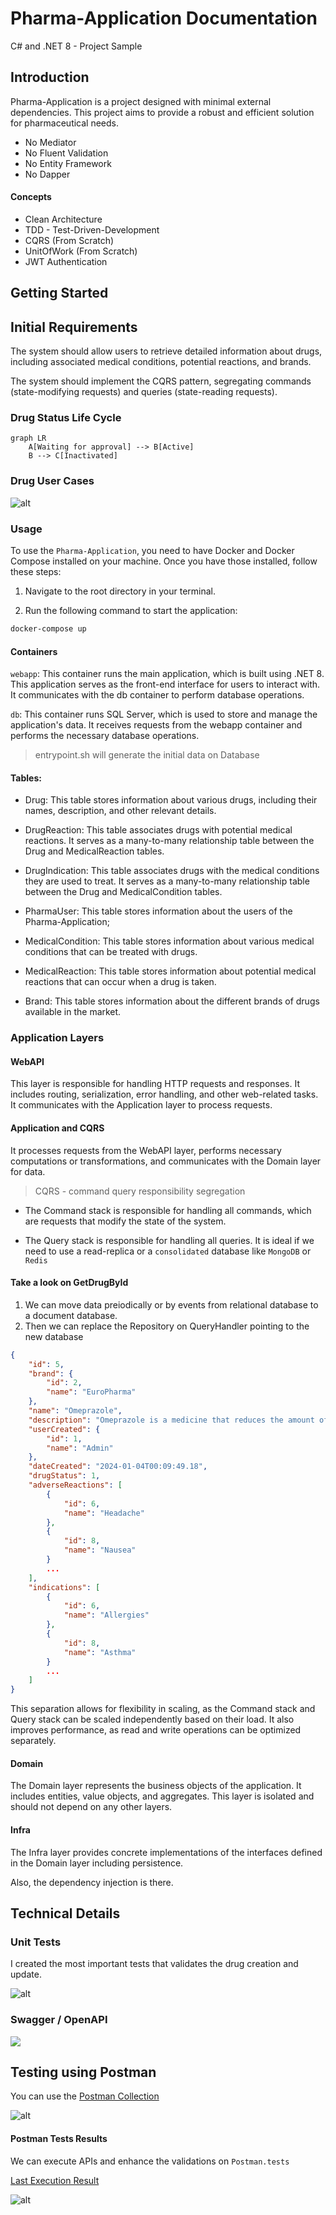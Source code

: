 # Pharma-Application Documentation
C# and .NET 8 - Project Sample

## Introduction

Pharma-Application is a project designed with minimal external dependencies. This project aims to provide a robust and efficient solution for pharmaceutical needs.

- No Mediator
- No Fluent Validation
- No Entity Framework
- No Dapper

#### Concepts
- Clean Architecture
- TDD - Test-Driven-Development
- CQRS (From Scratch) 
- UnitOfWork (From Scratch) 
- JWT Authentication
    
## Getting Started

## Initial Requirements
The system should allow users to retrieve detailed information about drugs, including associated medical conditions, potential reactions, and brands.

The system should implement the CQRS pattern, segregating commands (state-modifying requests) and queries (state-reading requests).


### Drug Status Life Cycle
```mermaid
graph LR
    A[Waiting for approval] --> B[Active]
    B --> C[Inactivated]
```
### Drug User Cases
![alt](docs/img/user-cases.png)

### Usage
To use the `Pharma-Application`, you need to have Docker and Docker Compose installed on your machine. 
Once you have those installed, follow these steps:

1. Navigate to the root directory in your terminal.

2. Run the following command to start the application:

```bash
docker-compose up
```


#### Containers
`webapp`: This container runs the main application, which is built using .NET 8. This application serves as the front-end interface for users to interact with. It communicates with the db container to perform database operations.

`db`: This container runs SQL Server, which is used to store and manage the application's data. It receives requests from the webapp container and performs the necessary database operations.
>entrypoint.sh will generate the initial data on Database

#### Tables:
- Drug: This table stores information about various drugs, including their names, description, and other relevant details.

- DrugReaction: This table associates drugs with potential medical reactions. It serves as a many-to-many relationship table between the Drug and MedicalReaction tables.

- DrugIndication: This table associates drugs with the medical conditions they are used to treat. It serves as a many-to-many relationship table between the Drug and MedicalCondition tables.

- PharmaUser: This table stores information about the users of the Pharma-Application;

- MedicalCondition: This table stores information about various medical conditions that can be treated with drugs.

- MedicalReaction: This table stores information about potential medical reactions that can occur when a drug is taken.

- Brand: This table stores information about the different brands of drugs available in the market.

### Application Layers
#### WebAPI
This layer is responsible for handling HTTP requests and responses. It includes routing, serialization, error handling, and other web-related tasks. It communicates with the Application layer to process requests.
#### Application and CQRS
 It processes requests from the WebAPI layer, performs necessary computations or transformations, and communicates with the Domain layer for data.

> CQRS - command query responsibility segregation

- The Command stack is responsible for handling all commands, which are requests that modify the state of the system. 

- The Query stack is responsible for handling all queries. It is ideal if we need to use a read-replica or a `consolidated` database like `MongoDB` or `Redis`

#### Take a look on GetDrugById
1. We can move data preiodically or by events from relational database to a document database.  
2. Then we can replace the Repository on QueryHandler pointing to the new database

```json
{
    "id": 5,
    "brand": {
        "id": 2,
        "name": "EuroPharma"
    },
    "name": "Omeprazole",
    "description": "Omeprazole is a medicine that reduces the amount of acid produced in your stomach",
    "userCreated": {
        "id": 1,
        "name": "Admin"
    },
    "dateCreated": "2024-01-04T00:09:49.18",
    "drugStatus": 1,
    "adverseReactions": [
        {
            "id": 6,
            "name": "Headache"
        },
        {
            "id": 8,
            "name": "Nausea"
        }
        ...
    ],
    "indications": [
        {
            "id": 6,
            "name": "Allergies"
        },
        {
            "id": 8,
            "name": "Asthma"
        }
        ...
    ]
}
```


 
This separation allows for flexibility in scaling, as the Command stack and Query stack can be scaled independently based on their load. It also improves performance, as read and write operations can be optimized separately.


#### Domain
The Domain layer represents the business objects of the application. It includes entities, value objects, and aggregates. This layer is isolated and should not depend on any other layers.

#### Infra
The Infra layer provides concrete implementations of the interfaces defined in the Domain layer including persistence. 

Also, the dependency injection is there.

## Technical Details

### Unit Tests
I created the most important tests that validates the drug creation and update.

![alt](docs/img/tests.png)

### Swagger / OpenAPI
![](docs/img/swagger.png)

## Testing using Postman
You can use the [Postman Collection](src/postman-collection/PharmaRep.postman_collection.json)

![alt](docs/img/postman.png)

#### Postman Tests Results
We can execute APIs and enhance the validations on `Postman.tests`

[Last Execution Result](src/postman-collection/PharmaRep.postman_test_run.json)

![alt](docs/img/postman-run-collection.png)

